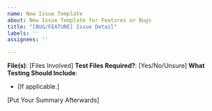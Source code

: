 ```yaml
---
name: New Issue Template
about: New Issue Template for Features or Bugs
title: "[BUG/FEATURE] Issue Detail"
labels: ''
assignees: ''

---
```


**File(s)**: [Files Involved]
**Test Files Required?**: [Yes/No/Unsure]
**What Testing Should Include**: 
- [If applicable.]

[Put Your Summary Afterwards]
